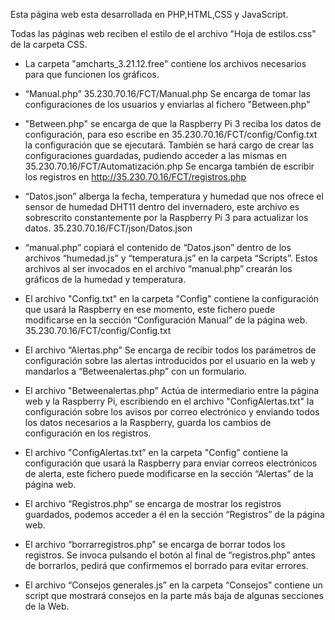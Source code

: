 ﻿Esta página web esta desarrollada en PHP,HTML,CSS y JavaScript.

Todas las páginas web reciben el estilo de el archivo "Hoja de estilos.css" de la carpeta CSS.



-	La carpeta "amcharts_3.21.12.free" contiene los archivos necesarios para que funcionen los gráficos.
-	“Manual.php” 35.230.70.16/FCT/Manual.php  Se encarga de tomar las configuraciones de los usuarios y enviarlas al fichero "Between.php"

-	"Between.php" se encarga de que la Raspberry Pi 3 reciba los datos de configuración, para eso escribe en  35.230.70.16/FCT/config/Config.txt 
	la configuración que se ejecutará. 
	También se hará cargo de crear las configuraciones guardadas,  pudiendo acceder a las mismas en 35.230.70.16/FCT/Automatización.php
	Se encarga también de escribir los registros en http://35.230.70.16/FCT/registros.php 

-	“Datos.json” alberga la fecha, temperatura y humedad que nos ofrece el sensor de humedad DHT11 dentro del invernadero,
	 este archivo es sobrescrito constantemente por la Raspberry Pi 3 para actualizar los datos. 35.230.70.16/FCT/json/Datos.json 

-	“manual.php” copiará el contenido de “Datos.json” dentro de los archivos “humedad.js” y “temperatura.js” en la carpeta “Scripts”.
	Estos archivos al ser invocados en el archivo “manual.php” crearán los gráficos de la humedad y temperatura.

-	El archivo "Config.txt" en la carpeta "Config" contiene la configuración que usará la Raspberry en ese momento, 
	este fichero puede modificarse en la sección “Configuración Manual” de la página web. 35.230.70.16/FCT/config/Config.txt

-	El archivo “Alertas.php” Se encarga de recibir todos los parámetros de configuración sobre las alertas introducidos 
	por el usuario en la web y mandarlos a “Betweenalertas.php” con un formulario.

-	El archivo "Betweenalertas.php" Actúa de intermediario entre la página web y la   Raspberry Pi, escribiendo en el archivo 
	"ConfigAlertas.txt" la configuración sobre los avisos por correo electrónico y enviando todos los datos necesarios a la Raspberry,
	 guarda los cambios de configuración en los registros.
  
-	El archivo "ConfigAlertas.txt” en la carpeta "Config" contiene la configuración que usará la Raspberry para enviar correos electrónicos de alerta,
	 este fichero puede modificarse en la sección “Alertas” de la página web.   

-	El archivo “Registros.php” se encarga de mostrar los registros guardados, podemos acceder a él en la sección “Registros” de la página web.

-	El archivo “borrarregistros.php” se encarga de borrar todos los registros. Se invoca pulsando el botón al final de “registros.php”
	 antes de borrarlos, pedirá que confirmemos el borrado para evitar errores.

-	El archivo “Consejos generales.js” en la carpeta “Consejos” contiene un script que mostrará consejos en la parte más baja de algunas secciones de la Web.
